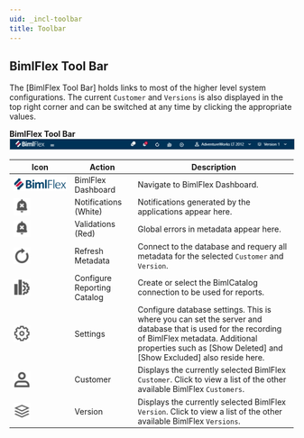 ```yaml
---
uid: _incl-toolbar
title: Toolbar
---
```


## BimlFlex Tool Bar  

The [BimlFlex Tool Bar] holds links to most of the higher level system configurations. The current `Customer` and `Versions` is also displayed in the top right corner and can be switched at any time by clicking the appropriate values.  

**BimlFlex Tool Bar**  
<img 
    src="images/bimlflex-app-title-bar.png" 
    class="border-image" 
    style="border: 1px solid #CCC;" 
    title="BimlFlex Tool Bar" 
/>

|Icon|Action|Description|
|-|-|-|
|<img src="images/svg-icons/BimlFlex.svg"/>|<span class="nowrap-col m-5">BimlFlex Dashboard</span>|Navigate to BimlFlex Dashboard.|
|<div class="icon-col m-5" style="width:30px; height:30px;background:#EEE;"><img src="images/svg-icons/alert.svg"/></div>|<span class="nowrap-col m-5">Notifications (White)</span>|Notifications generated by the applications appear here.|
|<div class="icon-col m-5" style="width:30px; height:30px;background:#EEE;"><img src="images/svg-icons/alert.svg"/></div>|<span class="nowrap-col m-5">Validations (Red)</span>|Global errors in metadata appear here.|
|<div class="icon-col m-5" style="width:30px; height:30px;background:#EEE;"><img src="images/svg-icons/refresh.svg"/></div>|<span class="nowrap-col m-5">Refresh Metadata</span>|Connect to the database and requery all metadata for the selected `Customer` and `Version`.|
|<div class="icon-col m-5" style="width:30px; height:30px;background:#EEE;"><img src="images/svg-icons/biml-catalog-connection.svg"/></div>|<span class="nowrap-col m-5">Configure Reporting Catalog</span>|Create or select the BimlCatalog connection to be used for reports.|
|<div class="icon-col m-5" style="width:30px; height:30px;background:#EEE;"><img src="images/svg-icons/portal-settings.svg"/></div>|<span class="nowrap-col m-5">Settings</span>|Configure database settings.  This is where you can set the server and database that is used for the recording of BimlFlex metadata.  Additional properties such as [Show Deleted] and [Show Excluded] also reside here.|
|<div class="icon-col m-5" style="width:30px; height:30px;background:#EEE;"><img src="images/svg-icons/customers.svg"/></div>|<span class="nowrap-col m-5">Customer</span>|Displays the currently selected BimlFlex `Customer`.  Click to view a list of the other available BimlFlex `Customers`.|
|<div class="icon-col m-5" style="width:30px; height:30px;background:#EEE;"><img src="images/svg-icons/versions.svg"/></div>|<span class="nowrap-col m-5">Version</span>|Displays the currently selected BimlFlex `Version`.  Click to view a list of the other available BimlFlex `Versions`.|

[//]: # (TODO: Add Icon and Row for Hamburger)
